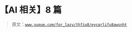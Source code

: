 # 【AI 相关】8 篇

> 原文：[`www.yuque.com/for_lazy/thfiu8/eycqrlifu8awsnht`](https://www.yuque.com/for_lazy/thfiu8/eycqrlifu8awsnht)




